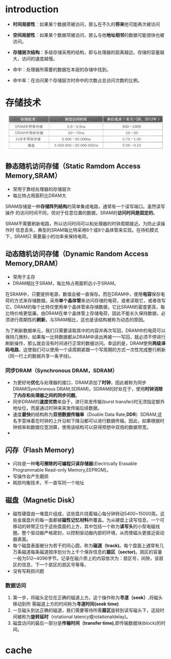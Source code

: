 # introduction
- **时间局部性**：如果某个数据项被访问，那么在不久的**将来**他可能再次被访问
- **空间局部性**：如果某个数据项被访问，那么与他**地址相邻**的数据可能很快也被访问。
- **存储层次结构**：多级存储采用的结构，即与处理器的距离越远，存储的容量越大，访问的速度越慢。

- 命中：处理器所需要的数据在本层的存储中找到。
- 命中率：在访问某个存储层次时命中的次数占总访问次数的比例。


# 存储技术
![](attachment/memory.png)

## 静态随机访问存储（Static Ramdom Access Memory,SRAM）
- 常用于靠经处理器的存储层次
- 每比特占用面积比DRAM大

SRAM存储是一种**存储阵列结构**的简单集成电路，通常有一个读写端口。虽然读写操作
的访问时间不同，但对于任意位置的数据，SRAM的**访问时间是固定的**。

SRAM不需要刷新电路，所以访问时间可以和处理器的时钟周期接近。为防止读操作时
信息丢失，典型的SRAM每比特采用6个或8个晶体管来实现。在待机模式下，SRAM只
需要最小的功率来保持电荷。

## 动态随机访问存储（Dynamic Random Access Memory,DRAM）
- 常用于主存
- DRAM相比于SRAM，每比特占用面积远小于SRAM。

在SRAM中，只要提供电源，数值会被一直保存。而在DRAM中，使用**电容**保存电荷的方式来存储数据。采用**单个晶体管**来访问存储的电荷，或者读取它，或者改写它。DRAM的每个比特仅使用单个晶体管来存储数据，它比SRAM的密度更高，每比特价格更低廉。由DRAM在单个晶体管上存储电荷，因此不能长久保持数据，必须进行周期性的**刷新**。与SRAM相比，这也是该结构被称为动态的原因。

为了刷新数据单元，我们只需要读取其中的内容并再次写回，DRAM中的电荷可以保持几微秒。如果每一比特数据都从DRAM中读出再被一一写回，就必须不停进行刷新操作，那么就会没有时间进行正常的数据访问。幸运的是，DRAM使用**两级译码电路**，这使我们可以使用一个读周期紧跟一个写周期的方式一次性完成整行刷新（同一行上的数据共享一条字线)。

### 同步DRAM（Synchronous DRAM，SDRAM）
- 为更好地**优化**与处理器的接口，DRAM添加了**时钟**，因此被称为同步DRAM(Synchronous DRAM,SDRAM)。SDRAM的好处在于，使用**时钟消除了内存和处理器之间的同步问题**。
- 同步DRAM的**速度优势**来自于，进行突发传输(burst transfer)时无须指定额外地址位，而是通过时钟来突发传输后续数据。
- 速度**最快**的结构称为**双倍数据传输率**（Double Data Rate,**DDR**）SDRAM,这名字意味着在时钟的上升沿和下降沿都可以进行数据传输。因此，如果根据时钟频率和数据位宽测算，使用该结构可以获得预想中双倍的数据带宽。
- 
## 闪存（Flash Memory)
- 闪存是一种**电可擦除的可编程只读存储器**(Electrically Erasable Programmable Read-only
Memory,EEPROM)。
- 写操作会产生磨损
- 耗损均衡技术，不一直写同一个地址



## 磁盘（Magnetic Disk）
- 磁性硬盘由一堆盘片组成，这些盘片绕着轴心每分钟转动5400~15000周。这些金属盘片的每一面都被**磁性记忆材料**所覆盖。为从硬盘上读写信息，一个可移动的转臂正位于这些盘面的上方，其中包括一个称为**读写头**的小型电磁线圈。整个驱动器严格密封，以控制驱动器内部的环境，从而使磁头更接近驱动器表面。
- 每个磁盘表面被分为若干的同心圆，称为**磁道（track)**。每个盘面上通常有几万条磁道每条磁道按序划分为上千个保存信息的**扇区（sector)**。扇区的容量一般为512~4096字节。记录在磁介质上的内容依次为：扇区号，间隙，该扇区的信息，下一个扇区的扇区号等等。
- 没有写耗损问题


### 数据访问
1. 第一步，将磁头定位在正确的磁道上方。这个操作称为**寻道（seek）**,将磁头移动到所
需磁道上方的时间称为**寻道时间(seek time)**
2. 一旦磁头到达正确的磁道，我们需要等待所需**扇区**旋转到读写磁头下，这段时间被称为**旋转延时**（rotational latency或rotationaldelay)。
3. 磁盘访问的最后一部分是**传输时间（transfer time)**,即传输数据块(block)的时间。


# cache

